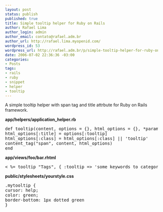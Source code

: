 ```yaml
--- 
layout: post
status: publish
published: true
title: Simple tooltip helper for Ruby on Rails
author: Rafael Lima
author_login: admin
author_email: contato@rafael.adm.br
author_url: http://rafael.lima.myopenid.com/
wordpress_id: 53
wordpress_url: http://rafael.adm.br/p/simple-tooltip-helper-for-ruby-on-rails/
date: 2006-07-02 22:36:36 -03:00
categories: 
- Posts
tags: 
- rails
- ruby
- snippet
- helper
- tooltip
---
```

A simple tooltip helper with span tag and title attrbute for Ruby on Rails framework.

<strong>app/helpers/application_helper.rb</strong>
<pre lang="ruby">def tooltip(content, options = {}, html_options = {}, *parameters_for_method_reference)
html_options[:title] = options[:tooltip]
html_options[:class] = html_options[:class] || 'tooltip'
content_tag("span", content, html_options)
end</pre>
<strong>app/views/foo/bar.rhtml</strong>
<pre lang="ruby">< %= tooltip "Tags", { :tooltip => 'some keywords to categorize your data and help in future searches' }, :class => 'mytooltip' %></pre>
<strong>public/stylesheets/yourstyle.css</strong>
<pre lang="css">.mytooltip {
cursor: help;
color: green;
border-bottom: 1px dotted green
}</pre>
